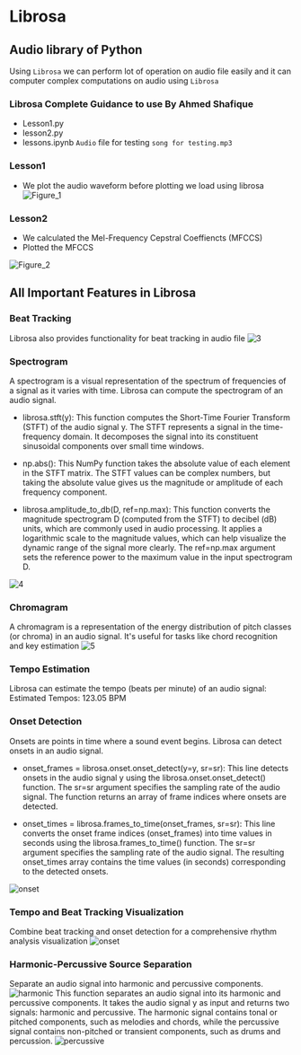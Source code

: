 # Librosa
## Audio library of Python
Using `Librosa` we can perform lot of operation on audio file easily and it can computer complex computations on audio using `Librosa`
### Librosa Complete Guidance to use By Ahmed Shafique
- Lesson1.py
- lesson2.py
- lessons.ipynb
`Audio` file for testing `song for testing.mp3`

### Lesson1
- We plot the audio waveform before plotting we load using librosa
![Figure_1](https://github.com/AhmedShafique313/librosa_python/assets/99950606/b9dc0250-5857-4a52-acf0-762e6a144a7c)

### Lesson2
- We calculated the Mel-Frequency Cepstral Coeffiencts (MFCCS)
- Plotted the MFCCS
  
![Figure_2](https://github.com/AhmedShafique313/librosa_python/assets/99950606/bb8ea548-fa98-40e7-a208-e4eedba83728)

## All Important Features in Librosa
### Beat Tracking
Librosa also provides functionality for beat tracking in audio file
![3](https://github.com/AhmedShafique313/librosa_python/assets/99950606/f9f69824-9ccb-4acf-b1a6-85aa7bc4f661)
### Spectrogram
A spectrogram is a visual representation of the spectrum of frequencies of a signal as it varies with time. Librosa can compute the spectrogram of an audio signal.
- librosa.stft(y): This function computes the Short-Time Fourier Transform (STFT) of the audio signal y. The STFT represents a signal in the time-frequency domain. It decomposes the signal into its constituent sinusoidal components over small time windows.

- np.abs(): This NumPy function takes the absolute value of each element in the STFT matrix. The STFT values can be complex numbers, but taking the absolute value gives us the magnitude or amplitude of each frequency component.

- librosa.amplitude_to_db(D, ref=np.max): This function converts the magnitude spectrogram D (computed from the STFT) to decibel (dB) units, which are commonly used in audio processing. It applies a logarithmic scale to the magnitude values, which can help visualize the dynamic range of the signal more clearly. The ref=np.max argument sets the reference power to the maximum value in the input spectrogram D.

![4](https://github.com/AhmedShafique313/librosa_python/assets/99950606/b42037fe-d735-4a59-a9d9-69fcaaec26b0)
### Chromagram
A chromagram is a representation of the energy distribution of pitch classes (or chroma) in an audio signal. It's useful for tasks like chord recognition and key estimation
![5](https://github.com/AhmedShafique313/librosa_python/assets/99950606/d98b8589-4729-41d8-84df-2a26d23f8f9f)
### Tempo Estimation
Librosa can estimate the tempo (beats per minute) of an audio signal: Estimated Tempos: 123.05 BPM

### Onset Detection
Onsets are points in time where a sound event begins. Librosa can detect onsets in an audio signal.
- onset_frames = librosa.onset.onset_detect(y=y, sr=sr): This line detects onsets in the audio signal y using the librosa.onset.onset_detect() function. The sr=sr argument specifies the sampling rate of the audio signal. The function returns an array of frame indices where onsets are detected.

- onset_times = librosa.frames_to_time(onset_frames, sr=sr): This line converts the onset frame indices (onset_frames) into time values in seconds using the librosa.frames_to_time() function. The sr=sr argument specifies the sampling rate of the audio signal. The resulting onset_times array contains the time values (in seconds) corresponding to the detected onsets.

![onset](https://github.com/AhmedShafique313/librosa_python/assets/99950606/cb93a0bf-cd34-4ee4-a0c2-de73d13c3fc9)
### Tempo and Beat Tracking Visualization
Combine beat tracking and onset detection for a comprehensive rhythm analysis visualization
![onset](https://github.com/AhmedShafique313/librosa_python/assets/99950606/cb93a0bf-cd34-4ee4-a0c2-de73d13c3fc9)
### Harmonic-Percussive Source Separation
Separate an audio signal into harmonic and percussive components. 
![harmonic](https://github.com/AhmedShafique313/librosa_python/assets/99950606/e4479cb0-b8fe-4a33-8a20-ef9228dd4889)
This function separates an audio signal into its harmonic and percussive components. It takes the audio signal y as input and returns two signals: harmonic and percussive. The harmonic signal contains tonal or pitched components, such as melodies and chords, while the percussive signal contains non-pitched or transient components, such as drums and percussion.
![percussive](https://github.com/AhmedShafique313/librosa_python/assets/99950606/93191bd2-a1cc-444f-95ef-7583267bfb88)
